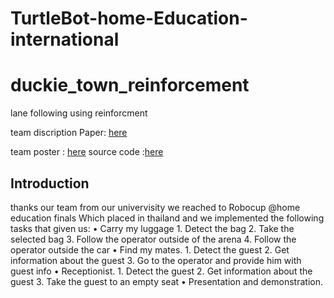 # TurtleBot-home-Education-international

# duckie_town_reinforcement

lane following using reinforcment 

team discription Paper: [here](https://github.com/NaNo211/TurtleBot-home-Education-international/blob/main/Robocup%40home_paper.pdf)

team poster : [here](https://github.com/NaNo211/TurtleBot-home-Education-international/blob/main/team_poster.pdf)
source code :[here](https://drive.google.com/drive/folders/1UQszmGcwzo0BVAEogxnVuTNeKOo5Rwtz?usp=sharing)

## Introduction
thanks our team from our univervisity we reached to Robocup @home education finals Which placed in thailand and we implemented the following tasks that given us:
  •	Carry my luggage 
    1.	Detect the bag
    2.	Take the selected bag
    3.	Follow the operator outside of the arena 
    4.	Follow the operator outside the car
  •	 Find my mates.
    1.	Detect the guest
    2.	Get information about the guest
    3.	Go to the operator and provide him with guest info
  •	Receptionist.
    1.	Detect the guest
    2.	Get information about the guest
    3.	Take the guest to an empty seat
  •	Presentation and demonstration.
  
  
